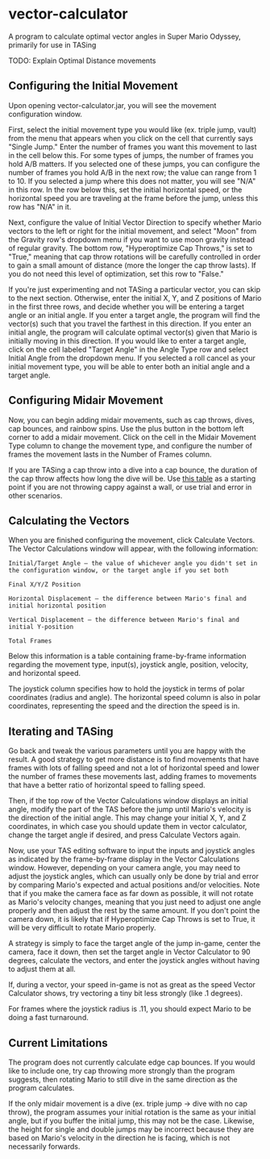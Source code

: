 # vector-calculator
A program to calculate optimal vector angles in Super Mario Odyssey, primarily for use in TASing

TODO: Explain Optimal Distance movements

## Configuring the Initial Movement
Upon opening vector-calculator.jar, you will see the movement configuration window.

First, select the initial movement type you would like (ex. triple jump, vault) from the menu that appears when you click on the cell that currently says "Single Jump." Enter the number of frames you want this movement to last in the cell below this. For some types of jumps, the number of frames you hold A/B matters. If you selected one of these jumps, you can configure the number of frames you hold A/B in the next row; the value can range from 1 to 10. If you selected a jump where this does not matter, you will see "N/A" in this row. In the row below this, set the initial horizontal speed, or the horizontal speed you are traveling at the frame before the jump, unless this row has "N/A" in it.

Next, configure the value of Initial Vector Direction to specify whether Mario vectors to the left or right for the initial movement, and select "Moon" from the Gravity row's dropdown menu if you want to use moon gravity instead of regular gravity. The bottom row, "Hyperoptimize Cap Throws," is set to "True," meaning that cap throw rotations will be carefully controlled in order to gain a small amount of distance (more the longer the cap throw lasts). If you do not need this level of optimization, set this row to "False."

If you're just experimenting and not TASing a particular vector, you can skip to the next section. Otherwise, enter the initial X, Y, and Z positions of Mario in the first three rows, and decide whether you will be entering a target angle or an initial angle.
If you enter a target angle, the program will find the vector(s) such that you travel the farthest in this direction. If you enter an initial angle, the program will calculate optimal vector(s) given that Mario is initially moving in this direction. If you would like to enter a target angle, click on the cell labeled "Target Angle" in the Angle Type row and select Initial Angle from the dropdown menu. If you selected a roll cancel as your initial movement type, you will be able to enter both an initial angle and a target angle.

## Configuring Midair Movement
Now, you can begin adding midair movements, such as cap throws, dives, cap bounces, and rainbow spins. Use the plus button in the bottom left corner to add a midair movement. Click on the cell in the Midair Movement Type column to change the movement type, and configure the number of frames the movement lasts in the Number of Frames column.

If you are TASing a cap throw into a dive into a cap bounce, the duration of the cap throw affects how long the dive will be. Use [this table](https://docs.google.com/spreadsheets/d/1_MpaK-Ym6sUGMppYo0vVH_JIwWFEt6G1nwNJ_na5e0I/edit#gid=241883068&range=B28) as a starting point if you are not throwing cappy against a wall, or use trial and error in other scenarios.

## Calculating the Vectors
When you are finished configuring the movement, click Calculate Vectors. The Vector Calculations window will appear, with the following information:

    Initial/Target Angle – the value of whichever angle you didn't set in the configuration window, or the target angle if you set both
    
    Final X/Y/Z Position
    
    Horizontal Displacement – the difference between Mario's final and initial horizontal position
    
    Vertical Displacement – the difference between Mario's final and initial Y-position
    
    Total Frames

Below this information is a table containing frame-by-frame information regarding the movement type, input(s), joystick angle, position, velocity, and horizontal speed.

The joystick column specifies how to hold the joystick in terms of polar coordinates (radius and angle). The horizontal speed column is also in polar coordinates, representing the speed and the direction the speed is in.

## Iterating and TASing
Go back and tweak the various parameters until you are happy with the result. A good strategy to get more distance is to find movements that have frames with lots of falling speed and not a lot of horizontal speed and lower the number of frames these movements last, adding frames to movements that have a better ratio of horizontal speed to falling speed.

Then, if the top row of the Vector Calculations window displays an initial angle, modify the part of the TAS before the jump until Mario's velocity is the direction of the initial angle. This may change your initial X, Y, and Z coordinates, in which case you should update them in vector calculator, change the target angle if desired, and press Calculate Vectors again.

Now, use your TAS editing software to input the inputs and joystick angles as indicated by the frame-by-frame display in the Vector Calculations window. However, depending on your camera angle, you may need to adjust the joystick angles, which can usually only be done by trial and error by comparing Mario's expected and actual positions and/or velocities. Note that if you make the camera face as far down as possible, it will not rotate as Mario's velocity changes, meaning that you just need to adjust one angle properly and then adjust the rest by the same amount. If you don't point the camera down, it is likely that if Hyperoptimize Cap Throws is set to True, it will be very difficult to rotate Mario properly.

A strategy is simply to face the target angle of the jump in-game, center the camera, face it down, then set the target angle in Vector Calculator to 90 degrees, calculate the vectors, and enter the joystick angles without having to adjust them at all.

If, during a vector, your speed in-game is not as great as the speed Vector Calculator shows, try vectoring a tiny bit less strongly (like .1 degrees).

For frames where the joystick radius is .11, you should expect Mario to be doing a fast turnaround.

## Current Limitations

The program does not currently calculate edge cap bounces. If you would like to include one, try cap throwing more strongly than the program suggests, then rotating Mario to still dive in the same direction as the program calculates.

If the only midair movement is a dive (ex. triple jump -> dive with no cap throw), the program assumes your initial rotation is the same as your initial angle, but if you buffer the initial jump, this may not be the case. Likewise, the height for single and double jumps may be incorrect because they are based on Mario's velocity in the direction he is facing, which is not necessarily forwards.